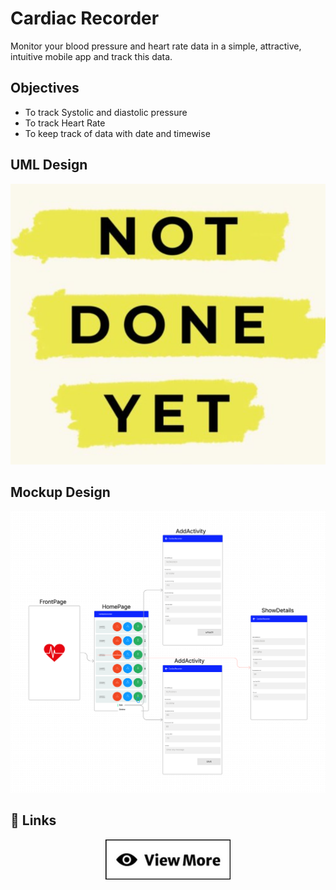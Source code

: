 # Cardiac Recorder

Monitor your blood pressure and heart rate data in a simple, attractive, intuitive mobile app and track this data.

## Objectives
* To track Systolic and diastolic pressure
* To track Heart Rate
* To keep track of data with date and timewise

## UML Design
![UML of Heart Tracker](GitHub/Images/not_yet_done.png)


## Mockup Design
![Splash(1)](GitHub/Images/mockup.png)


## 🔗 Links
<p align="center" >
	<a href= 'https://github.com/abusaeed2433/CityList/wiki' style="height: 64px; width: 200px;">
		<img src = './GitHub/Images/view_more_info.png'/>
	</a>
</p>
